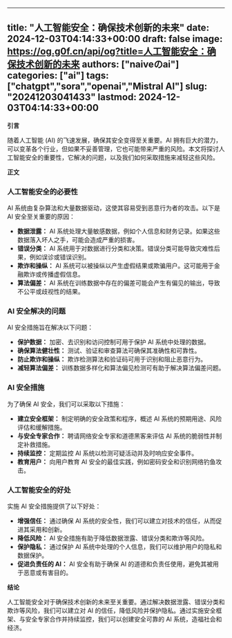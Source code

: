 
---
title: "人工智能安全：确保技术创新的未来"
date: 2024-12-03T04:14:33+00:00
draft: false
image: https://og.g0f.cn/api/og?title=人工智能安全：确保技术创新的未来
authors: ["naiveのai"]
categories: ["ai"]
tags: ["chatgpt","sora","openai","Mistral AI"]
slug: "20241203041433"
lastmod: 2024-12-03T04:14:33+00:00
---
**引言**

随着人工智能 (AI) 的飞速发展，确保其安全变得至关重要。AI 拥有巨大的潜力，可以变革各个行业，但如果不妥善管理，它也可能带来严重的风险。本文将探讨人工智能安全的重要性，它解决的问题，以及我们如何采取措施来减轻这些风险。

**正文**

### 人工智能安全的必要性

AI 系统由复杂算法和大量数据驱动，这使其容易受到恶意行为者的攻击。以下是 AI 安全至关重要的原因：

- **数据泄露：** AI 系统处理大量敏感数据，例如个人信息和财务记录。如果这些数据落入坏人之手，可能会造成严重的损害。
- **错误分类：** AI 系统用于对数据进行分类和决策。错误分类可能导致灾难性后果，例如误诊或错误识别。
- **欺诈和操纵：** AI 系统可以被操纵以产生虚假结果或欺骗用户。这可能用于金融欺诈或传播虚假信息。
- **算法偏差：** AI 系统在训练数据中存在的偏差可能会产生有偏见的输出，导致不公平或歧视性的结果。

### AI 安全解决的问题

AI 安全措施旨在解决以下问题：

- **保护数据：** 加密、去识别和访问控制可用于保护 AI 系统中处理的数据。
- **确保算法健壮性：** 测试、验证和审查算法可确保其准确性和可靠性。
- **防止欺诈和操纵：** 欺诈检测算法和验证码可用于识别和阻止恶意行为。
- **减轻算法偏差：** 训练数据多样化和算法偏见检测可有助于解决算法偏差问题。

### AI 安全措施

为了确保 AI 安全，我们可以采取以下措施：

- **建立安全框架：** 制定明确的安全政策和程序，概述 AI 系统的预期用途、风险评估和缓解措施。
- **与安全专家合作：** 聘请网络安全专家和道德黑客来评估 AI 系统的脆弱性并制定补救措施。
- **持续监控：** 定期监控 AI 系统以检测可疑活动并及时响应安全事件。
- **教育用户：** 向用户教育 AI 安全的最佳实践，例如密码安全和识别网络钓鱼攻击。

### 人工智能安全的好处

实施 AI 安全措施提供了以下好处：

- **增强信任：** 通过确保 AI 系统的安全性，我们可以建立对技术的信任，从而促进其采用和创新。
- **降低风险：** AI 安全措施有助于降低数据泄露、错误分类和欺诈等风险。
- **保护隐私：** 通过保护 AI 系统中处理的个人信息，我们可以维护用户的隐私和数据保护。
- **促进负责任的 AI：** AI 安全有助于确保 AI 的道德和负责任使用，避免其被用于恶意或有害目的。

**结论**

人工智能安全对于确保技术创新的未来至关重要。通过解决数据泄露、错误分类和欺诈等风险，我们可以建立对 AI 的信任，降低风险并保护隐私。通过实施安全框架、与安全专家合作并持续监控，我们可以创建安全可靠的 AI 系统，造福社会和经济。